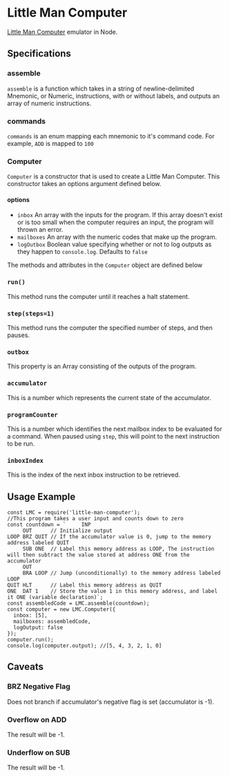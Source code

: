 # Little Man Computer

[Little Man Computer](https://en.wikipedia.org/wiki/Little_man_computer) emulator in Node.

## Specifications
### assemble
`assemble` is a function which takes in a string of newline-delimited Mnemonic, or Numeric, instructions, with or without labels, and outputs an array of numeric instructions.

### commands
`commands` is an enum mapping each mnemonic to it's command code. For example, `ADD` is mapped to `100`

### Computer
`Computer` is a constructor that is used to create a Little Man Computer. This constructor takes an options argument defined below.
#### options
* `inbox` An array with the inputs for the program. If this array doesn't exist or is too small when the computer requires an input, the program will thrown an error.
* `mailboxes` An array with the numeric codes that make up the program.
* `logOutbox` Boolean value specifying whether or not to log outputs as they happen to `console.log`. Defaults to `false`

The methods and attributes in the `Computer` object are defined below
### `run()`
This method runs the computer until it reaches a halt statement.

### `step(steps=1)`
This method runs the computer the specified number of steps, and then pauses.

### `outbox`
This property is an Array consisting of the outputs of the program.

### `accumulator`
This is a number which represents the current state of the accumulator.

### `programCounter`
This is a number which identifies the next mailbox index to be evaluated for a command. When paused using `step`, this will point to the next instruction to be run.

### `inboxIndex`
This is the index of the next inbox instruction to be retrieved.

## Usage Example
```
const LMC = require('little-man-computer');
//This program takes a user input and counts down to zero
const countdown = `     INP
     OUT      // Initialize output
LOOP BRZ QUIT // If the accumulator value is 0, jump to the memory address labeled QUIT
     SUB ONE  // Label this memory address as LOOP, The instruction will then subtract the value stored at address ONE from the accumulator
     OUT
     BRA LOOP // Jump (unconditionally) to the memory address labeled LOOP
QUIT HLT      // Label this memory address as QUIT
ONE  DAT 1    // Store the value 1 in this memory address, and label it ONE (variable declaration)`;
const assembledCode = LMC.assemble(countdown);
const computer = new LMC.Computer({
  inbox: [5],
  mailboxes: assembledCode,
  logOutput: false
});
computer.run();
console.log(computer.output); //[5, 4, 3, 2, 1, 0]
```

## Caveats
### BRZ Negative Flag
Does not branch if accumulator's negative flag is set (accumulator is -1).

### Overflow on ADD
The result will be -1.

### Underflow on SUB
The result will be -1.
